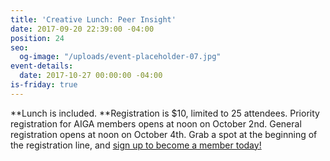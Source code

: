 ```yaml
---
title: 'Creative Lunch: Peer Insight'
date: 2017-09-20 22:39:00 -04:00
position: 24
seo:
  og-image: "/uploads/event-placeholder-07.jpg"
event-details:
  date: 2017-10-27 00:00:00 -04:00
is-friday: true
---
```


**Lunch is included. **Registration is $10, limited to 25 attendees. Priority registration for AIGA members opens at noon on October 2nd. General registration opens at noon on October 4th. Grab a spot at the beginning of the registration line, and [sign up to become a member today!](http://www.aiga.org/join)